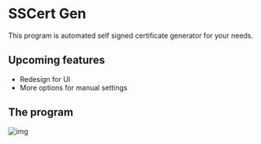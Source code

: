 # SSCert Gen

This program is automated self signed certificate generator for your needs.



## Upcoming features 

* Redesign for UI
* More options for manual settings




## The program 


![img](https://imgur.com/zcjf3qR.png)
